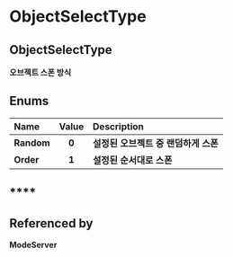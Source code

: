 # ObjectSelectType

## **ObjectSelectType**

**오브젝트 스폰 방식**

## **Enums**

| **Name** | **Value** | **Description** |
| :--- | :---: | :--- |
| **Random** | **0** | **설정된 오브젝트 중 랜덤하게 스폰** |
| **Order** | **1** | **설정된 순서대로 스폰** |

## \*\*\*\*

## **Referenced by**

**ModeServer**

